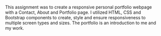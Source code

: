 This assignment was to create a responsive personal portfolio webpage with a Contact, About and Portfolio page. I utilized HTML, CSS and Bootstrap components to create, style and ensure responsiveness to multiple screen types and sizes. The portfolio is an introduction to me and my work.